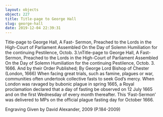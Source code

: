 ```yaml
---
layout: objects
object: 227
title: Title-page to George Hall
slug: george-hall
date: 2019-12-04 22:39:31
---
```

Title-page to George Hall, A Fast- Sermon, Preached to the Lords in the High-Court of Parliament Assembled On the Day of Solemn Humiliation for the continuing Pestilence, Octob. 3.\nTitle-page to George Hall, A Fast- Sermon, Preached to the Lords in the High-Court of Parliament Assembled On the Day of Solemn Humiliation for the continuing Pestilence, Octob. 3.  1666. And by their Order Published;  By George Lord Bishop of Chester  (London, 1666)  When facing great trials, such as famine, plagues or war, communities often undertook collective fasts to seek God’s mercy.  When London was ravaged by bubonic plague in spring 1665, a Royal proclamation declared that a day of fasting be observed on 12 July 1665 and on the first Wednesday of every month thereafter. This ‘Fast-Sermon’ was delivered to MPs on the official plague fasting day for October 1666.  

Engraving  Given by David Alexander, 2009 (P.184-2009)
